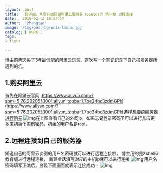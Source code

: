 ```yaml
---
layout:  post
title:   超详细，从零开始搭建阿里云服务器（centos7）第一章 远程连接
date:   2019-02-12 16:57:54
author:  'zhangtao'
image: '/img/post-bg-unix-linux.jpg'
catalog: [ WORK ]
tags:
- linux

---
```



博主前两天买了3年最低配的阿里云玩玩，这次写一个笔记记录下自己搭服务器所遇到的坑。

## 1.购买阿里云


首先在阿里云官网 [https://www.aliyun.com/?spm=5176.2020520001.aliyun_topbar.1.7be34bd3zdmGPh](https://www.aliyun.com/?spm=5176.2020520001.aliyun_topbar.1.7be34bd3zdmGPh)选择想要的服务器进行购买 ![img](https://img-blog.csdnimg.cn/2019021217005026.png?x-oss-process=image/watermark,type_ZmFuZ3poZW5naGVpdGk,shadow_10,text_aHR0cHM6Ly9ibG9nLmNzZG4ubmV0L3FxXzM3MjIxOTkx,size_16,color_FFFFFF,t_70)在上图查看自己的外网ip，如果忘记登录密码了可以进行点击更多来初始化实例密码。初始的用户名是root。

## 2.远程连接到自己的服务器



知道自己的阿里云实例的用户名密码就可以进行远程连接啦， 博主用的是Xshell6教育版进行远程连接， 新建会话填写对应的主机ip就可以进行连接 ![img](https://img-blog.csdnimg.cn/20190212165028957.png?x-oss-process=image/watermark,type_ZmFuZ3poZW5naGVpdGk,shadow_10,text_aHR0cHM6Ly9ibG9nLmNzZG4ubmV0L3FxXzM3MjIxOTkx,size_16,color_FFFFFF,t_70) 用户名密码填写正确后，出现下面画面就表示连接成功！ ![img](https://img-blog.csdnimg.cn/20190212164834658.png?x-oss-process=image/watermark,type_ZmFuZ3poZW5naGVpdGk,shadow_10,text_aHR0cHM6Ly9ibG9nLmNzZG4ubmV0L3FxXzM3MjIxOTkx,size_16,color_FFFFFF,t_70)

